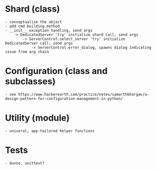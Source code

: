 # Shard (class)

    - conceptualize the object
    - add cmd building method
    - __init__ exception handling, send args 
        -> DedicatedServer 'try' initialize shard call, send args
            -> ServerControl.select_server 'try' initialize DedicatedServer call, send args
                -> ServerControl.error_dialog, spawns dialog indicating issue from arg chain

# Configuration (class and subclasses)

    - see https://www.hackerearth.com/practice/notes/samarthbhargav/a-design-pattern-for-configuration-management-in-python/

# Utility (module)

    - univeral, app-tailored helper functions

# Tests

    - dunno, unittest?